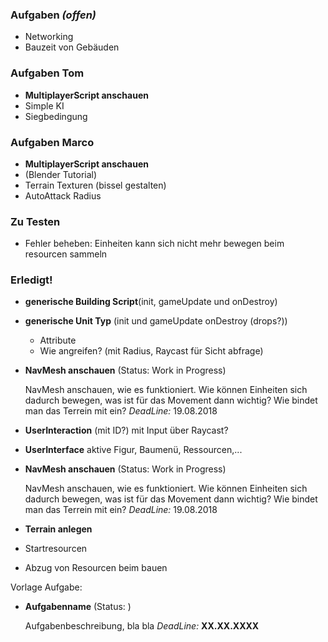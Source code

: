 ### Aufgaben _(offen)_
* Networking
* Bauzeit von Gebäuden

### Aufgaben Tom
* **MultiplayerScript anschauen**
* Simple KI
* Siegbedingung

### Aufgaben Marco
* **MultiplayerScript anschauen**
* (Blender Tutorial)
* Terrain Texturen (bissel gestalten)
* AutoAttack Radius

### Zu Testen
* Fehler beheben: Einheiten kann sich nicht mehr bewegen beim resourcen sammeln


### Erledigt!
* **generische Building Script**(init, gameUpdate und onDestroy)
* **generische Unit Typ** (init und gameUpdate onDestroy (drops?))
  * Attribute
  * Wie angreifen? (mit Radius, Raycast für Sicht abfrage)
* **NavMesh anschauen** (Status: Work in Progress)

  NavMesh anschauen, wie es funktioniert. Wie können Einheiten sich dadurch bewegen, was ist für das Movement dann wichtig? Wie bindet man das Terrein mit ein?
  _DeadLine:_ 19.08.2018
* **UserInteraction** (mit ID?) mit Input über Raycast?
* **UserInterface** aktive Figur, Baumenü, Ressourcen,...
* **NavMesh anschauen** (Status: Work in Progress)

  NavMesh anschauen, wie es funktioniert. Wie können Einheiten sich dadurch bewegen, was ist für das Movement dann wichtig? Wie bindet man das Terrein mit ein?
  _DeadLine:_ 19.08.2018
* **Terrain anlegen**
* Startresourcen
* Abzug von Resourcen beim bauen


Vorlage Aufgabe:

* **Aufgabenname** (Status: )

  Aufgabenbeschreibung, bla bla
  _DeadLine:_ **XX.XX.XXXX**
